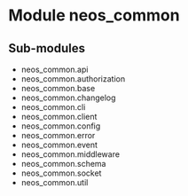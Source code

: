 Module neos_common
==================

Sub-modules
-----------
* neos_common.api
* neos_common.authorization
* neos_common.base
* neos_common.changelog
* neos_common.cli
* neos_common.client
* neos_common.config
* neos_common.error
* neos_common.event
* neos_common.middleware
* neos_common.schema
* neos_common.socket
* neos_common.util